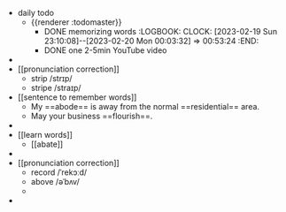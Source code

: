 - daily todo
	- {{renderer :todomaster}}
		- DONE memorizing words
		  :LOGBOOK:
		  CLOCK: [2023-02-19 Sun 23:10:08]--[2023-02-20 Mon 00:03:32] =>  00:53:24
		  :END:
		- DONE one 2-5min YouTube video
-
- [[pronunciation correction]]
	- strip    /strɪp/
	- stripe   /straɪp/
- [[sentence to remember words]]
	- My ==abode== is away from the normal ==residential== area.
	- May your business ==flourish==.
-
- [[learn words]]
	- [[abate]]
-
- [[pronunciation correction]]
	- record    /ˈrekɔːd/
	- above     /əˈbʌv/
	-
-